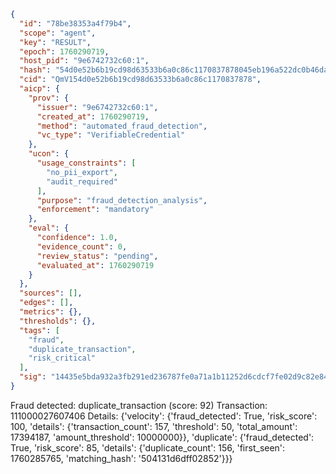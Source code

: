 ```json
{
  "id": "78be38353a4f79b4",
  "scope": "agent",
  "key": "RESULT",
  "epoch": 1760290719,
  "host_pid": "9e6742732c60:1",
  "hash": "54d0e52b6b19cd98d63533b6a0c86c1170837878045eb196a522dc0b46dac027",
  "cid": "QmV154d0e52b6b19cd98d63533b6a0c86c1170837878",
  "aicp": {
    "prov": {
      "issuer": "9e6742732c60:1",
      "created_at": 1760290719,
      "method": "automated_fraud_detection",
      "vc_type": "VerifiableCredential"
    },
    "ucon": {
      "usage_constraints": [
        "no_pii_export",
        "audit_required"
      ],
      "purpose": "fraud_detection_analysis",
      "enforcement": "mandatory"
    },
    "eval": {
      "confidence": 1.0,
      "evidence_count": 0,
      "review_status": "pending",
      "evaluated_at": 1760290719
    }
  },
  "sources": [],
  "edges": [],
  "metrics": {},
  "thresholds": {},
  "tags": [
    "fraud",
    "duplicate_transaction",
    "risk_critical"
  ],
  "sig": "14435e5bda932a3fb291ed236787fe0a71a1b11252d6cdcf7fe02d9c82e84e20"
}
```

Fraud detected: duplicate_transaction (score: 92)
Transaction: 111000027607406
Details: {'velocity': {'fraud_detected': True, 'risk_score': 100, 'details': {'transaction_count': 157, 'threshold': 50, 'total_amount': 17394187, 'amount_threshold': 10000000}}, 'duplicate': {'fraud_detected': True, 'risk_score': 85, 'details': {'duplicate_count': 156, 'first_seen': 1760285765, 'matching_hash': '504131d6dff02852'}}}